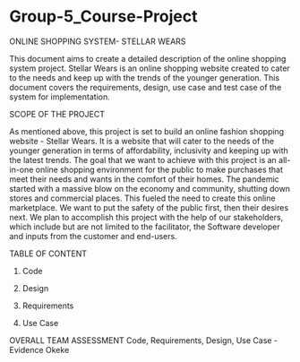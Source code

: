 # Group-5_Course-Project

ONLINE SHOPPING SYSTEM- STELLAR WEARS

This document aims to create a detailed description of the online shopping system project. Stellar Wears is an online shopping website created to cater to the needs and keep up with the trends of the younger generation. This document covers the requirements, design, use case and test case of the system for implementation.

SCOPE OF THE PROJECT

As mentioned above, this project is set to build an online fashion shopping website - Stellar Wears. It is a website that will cater to the needs of the younger generation in terms of affordability, inclusivity and keeping up with the latest trends. The goal that we want to achieve with this project is an all-in-one online shopping environment for the public to make purchases that meet their needs and wants in the comfort of their homes. The pandemic started with a massive blow on the economy and community, shutting down stores and commercial places. This fueled the need to create this online marketplace. We want to put the safety of the public first, then their desires next. We plan to accomplish this project with the help of our stakeholders, which include but are not limited to the facilitator, the Software developer and inputs from the customer and end-users.



TABLE OF CONTENT

1. Code

2. Design

3. Requirements

4. Use Case


OVERALL TEAM ASSESSMENT
Code, Requirements, Design, Use Case - Evidence Okeke

